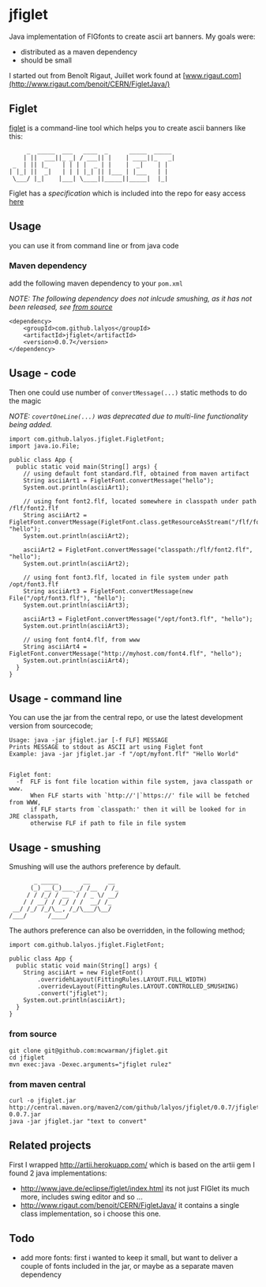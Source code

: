 # jfiglet

Java implementation of FIGfonts to create ascii art banners. My goals were:

- distributed as a maven dependency
- should be small

I started out from Benoît Rigaut, Juillet work found at [www.rigaut.com](http://www.rigaut.com/benoit/CERN/FigletJava/)

## Figlet

[figlet](http://www.figlet.org/) is a command-line tool which helps you to create ascii banners like this:

```
     _  _____  ___   ____  _      _____  _____
    | ||  ___||_ _| / ___|| |    | ____||_   _|
 _  | || |_    | | | |  _ | |    |  _|    | |  
| |_| ||  _|   | | | |_| || |___ | |___   | |  
 \___/ |_|    |___| \____||_____||_____|  |_|  
```

Figlet has a *specification* which is included into the repo for easy access [here](https://github.com/lalyos/jfiglet/blob/master/figfont.txt)

## Usage
you can use it from command line or from java code

### Maven dependency

add the following maven dependency to your `pom.xml`

_NOTE: The following dependency does not inlcude smushing, as it has not been released, see [from source](README.md#from-source)_

```
<dependency>
	<groupId>com.github.lalyos</groupId>
	<artifactId>jfiglet</artifactId>
	<version>0.0.7</version>
</dependency>
```

## Usage - code

Then one could use number of `convertMessage(...)` static methods to do the magic

_NOTE: `covertOneLine(...)` was deprecated due to multi-line functionality being added._

```
import com.github.lalyos.jfiglet.FigletFont;
import java.io.File;

public class App {
  public static void main(String[] args) {
    // using default font standard.flf, obtained from maven artifact
    String asciiArt1 = FigletFont.convertMessage("hello");
    System.out.println(asciiArt1);
    
    // using font font2.flf, located somewhere in classpath under path /flf/font2.flf
    String asciiArt2 = FigletFont.convertMessage(FigletFont.class.getResourceAsStream("/flf/font2.flf"), "hello");
    System.out.println(asciiArt2);
    
    asciiArt2 = FigletFont.convertMessage("classpath:/flf/font2.flf", "hello");
    System.out.println(asciiArt2);                
    
    // using font font3.flf, located in file system under path /opt/font3.flf
    String asciiArt3 = FigletFont.convertMessage(new File("/opt/font3.flf"), "hello");
    System.out.println(asciiArt3);

    asciiArt3 = FigletFont.convertMessage("/opt/font3.flf", "hello");
    System.out.println(asciiArt3);

    // using font font4.flf, from www 
    String asciiArt4 = FigletFont.convertMessage("http://myhost.com/font4.flf", "hello");
    System.out.println(asciiArt4);                
  }
}
```

## Usage - command line

You can use the jar from the central repo, or use the latest development version from sourcecode;
```
Usage: java -jar jfiglet.jar [-f FLF] MESSAGE
Prints MESSAGE to stdout as ASCII art using Figlet font
Example: java -jar jfiglet.jar -f "/opt/myfont.flf" "Hello World"


Figlet font:
  -f  FLF is font file location within file system, java classpath or www.
      When FLF starts with `http://'|`https://' file will be fetched from WWW,
      if FLF starts from `classpath:' then it will be looked for in JRE classpath,
      otherwise FLF if path to file in file system
```

## Usage - smushing

Smushing will use the authors preference by default.

```
       _ _____       __     __
      (_) __(_)___ _/ /__  / /_
     / / /_/ / __ `/ / _ \/ __/
    / / __/ / /_/ / /  __/ /_
 __/ /_/ /_/\__, /_/\___/\__/
/___/      /____/
```

The authors preference can also be overridden, in the following method;

```
import com.github.lalyos.jfiglet.FigletFont;

public class App {
  public static void main(String[] args) {
    String asciiArt = new FigletFont()
        .overridehLayout(FittingRules.LAYOUT.FULL_WIDTH)
        .overridevLayout(FittingRules.LAYOUT.CONTROLLED_SMUSHING)
        .convert("jfiglet");
    System.out.println(asciiArt);
  }
}
```

### from source

```
git clone git@github.com:mcwarman/jfiglet.git
cd jfiglet
mvn exec:java -Dexec.arguments="jfiglet rulez"
```
### from maven central

```
curl -o jfiglet.jar http://central.maven.org/maven2/com/github/lalyos/jfiglet/0.0.7/jfiglet-0.0.7.jar
java -jar jfiglet.jar "text to convert"
```

## Related projects

First I wrapped http://artii.herokuapp.com/ which is based on the artii gem
I found 2 java implementations:
- http://www.jave.de/eclipse/figlet/index.html its not just FIGlet its  much more, includes swing editor and so ...
- http://www.rigaut.com/benoit/CERN/FigletJava/ it contains a single class implementation, so i choose this one.


## Todo

- add more fonts: first i wanted to keep it small, but want to deliver a couple of fonts included in the jar, or maybe as a separate maven dependency
